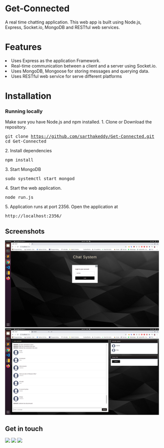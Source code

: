 # Get-Connected
A real time chatting application.
This web app is built using Node.js, Express, Socket.io, MongoDB and RESTful web services.

# Features
  <li>Uses Express as the application Framework.</li> 
  <li>Real-time communication between a client and a server using Socket.io.</li>
  <li>Uses MongoDB, Mongoose  for storing messages and querying data.</li>
  <li>Uses RESTful web service for serve different platforms</li> 

# Installation

### Running locally
Make sure you have Node.js and npm installed.
    1. Clone or Download the repository.
        <pre>git clone https://github.com/sarthakeddy/Get-Connected.git
        cd Get-Connected</pre>
    2. Install dependencies
        <pre>npm install</pre>
    3. Start MongoDB
        <pre>sudo systemctl start mongod</pre>
    4. Start the web application.
        <pre>node run.js</pre>
    5. Application runs at port 2356. Open the application at 
        <pre>http://localhost:2356/</pre>

## Screenshots
![Starting Page](front/img/login.png "First")
![Chatting Page](front/img/chat.png "Second")

## Get in touch
[<img src="https://image.flaticon.com/icons/svg/185/185964.svg" width="35" padding="10">](https://www.linkedin.com/in/sarthakeddy/)
[<img src="https://image.flaticon.com/icons/svg/185/185985.svg" width="35" padding="10">](https://www.instagram.com/sarthak.eddy/)
[<img src="https://upload.wikimedia.org/wikipedia/commons/9/91/Octicons-mark-github.svg" width="35" padding="10">](https://github.com/sarthakeddy)
